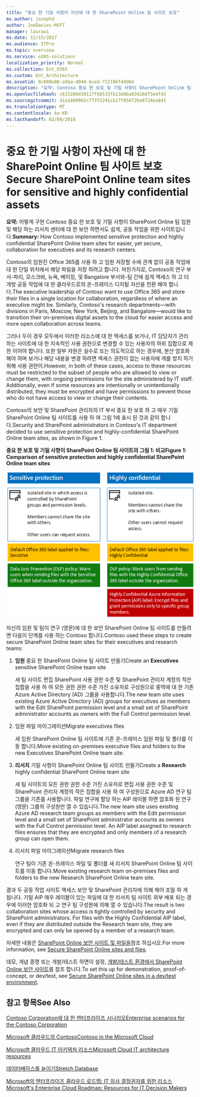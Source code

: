 ```yaml
---
title: "중요 한 기밀 사항이 자산에 대 한 SharePoint Online 팀 사이트 보호"
ms.author: josephd
author: JoeDavies-MSFT
manager: laurawi
ms.date: 12/15/2017
ms.audience: ITPro
ms.topic: overview
ms.service: o365-solutions
localization_priority: Normal
ms.collection: Ent_O365
ms.custom: Ent_Architecture
ms.assetid: 8c088e88-a9ba-4044-bced-722196f4496d
description: "요약: Contoso 중요 한 보호 및 기밀 사항이 SharePoint Online 팀 사이트에 대 한 더 쉽게을 구현 하는 방법 아직 보안 임원 및 해당 연구 (영문)에 대 한 공동 작업 가운데에 맞춥니다."
ms.openlocfilehash: c615280d39117f68515fb13d4ba83428d73e4fd3
ms.sourcegitcommit: d1a1480982c773f2241cb17f85072be8724ea841
ms.translationtype: MT
ms.contentlocale: ko-KR
ms.lasthandoff: 02/09/2018
---
```

# <a name="secure-sharepoint-online-team-sites-for-sensitive-and-highly-confidential-assets"></a><span data-ttu-id="c3106-103">중요 한 기밀 사항이 자산에 대 한 SharePoint Online 팀 사이트 보호</span><span class="sxs-lookup"><span data-stu-id="c3106-103">Secure SharePoint Online team sites for sensitive and highly confidential assets</span></span>

 <span data-ttu-id="c3106-104">**요약:** 어떻게 구현 Contoso 중요 한 보호 및 기밀 사항이 SharePoint Online 팀 임원 및 해당 하는 리서치 센터에 대 한 보안 하면서도 쉽게, 공동 작업을 위한 사이트입니다.</span><span class="sxs-lookup"><span data-stu-id="c3106-104">**Summary:** How Contoso implemented sensitive protection and highly confidential SharePoint Online team sites for easier, yet secure, collaboration for executives and its research centers.</span></span>
  
<span data-ttu-id="c3106-p101">Contoso의 임원진 Office 365를 사용 하 고 임원 저장할 수에 관계 없이 공동 작업에 대 한 단일 위치에서 해당 파일을 저장 하려고 합니다. 마찬가지로, Contoso의 연구 부서-파리, 모스크바, 뉴욕, 베이징, 및 Bangalore 부서와-팀 간에 쉽게 액세스 하 고 더 개방 공동 작업에 대 한 클라우드로의 온-프레미스 디지털 자산을 전환 해야 합니다.</span><span class="sxs-lookup"><span data-stu-id="c3106-p101">The executive leadership of Contoso want to use Office 365 and store their files in a single location for collaboration, regardless of where an executive might be. Similarly, Contoso's research departments—with divisions in Paris, Moscow, New York, Beijing, and Bangalore—would like to transition their on-premises digital assets to the cloud for easier access and more open collaboration across teams.</span></span>
  
<span data-ttu-id="c3106-p102">그러나 두이 경우 모두에서 이러한 리소스에 대 한 액세스를 보거나, IT 담당자가 관리 하는 사이트에 대 한 지속적인 사용 권한으로 변경할 수 있는 사용자의 하위 집합으로 제한 이어야 합니다. 또한 일부 자원은 실수로 또는 의도적으로 하는 경우에, 분산 암호화 해야 하며 보거나 해당 내용을 변경 하려면 액세스 권한이 없는 사용자에 게를 방지 하기 위해 사용 권한이.</span><span class="sxs-lookup"><span data-stu-id="c3106-p102">However, in both of these cases, access to these resources must be restricted to the subset of people who are allowed to view or change them, with ongoing permissions for the site administered by IT staff. Additionally, even if some resources are intentionally or unintentionally distributed, they must be encrypted and have permissions to prevent those who do not have access to view or change their contents.</span></span>
  
<span data-ttu-id="c3106-109">Contoso의 보안 및 SharePoint 관리자의 IT 부서 중요 한 보호 하 고 매우 기밀 SharePoint Online 팀 사이트를 사용 하 여 그림 1에 표시 된 것과 같이 합니다.</span><span class="sxs-lookup"><span data-stu-id="c3106-109">Security and SharePoint administrators in Contoso's IT department decided to use sensitive protection and highly-confidential SharePoint Online team sites, as shown in Figure 1.</span></span>
  
<span data-ttu-id="c3106-110">**중요 한 보호 및 기밀 사항이 SharePoint Online 팀 사이트의 그림 1: 비교**</span><span class="sxs-lookup"><span data-stu-id="c3106-110">**Figure 1: Comparison of sensitive protection and highly confidential SharePoint Online team sites**</span></span>

![중요한 보호 및 높은 수준의 기밀 SharePoint Online 팀 사이트](images/Contoso_Poster/SP_Solution.png)
  
<span data-ttu-id="c3106-112">자신의 임원 및 팀이 연구 (영문)에 대 한 보안 SharePoint Online 팀 사이트를 만들려면 다음이 단계를 사용 하는 Contoso 합니다.</span><span class="sxs-lookup"><span data-stu-id="c3106-112">Contoso used these steps to create secure SharePoint Online team sites for their executives and research teams:</span></span>
  
1. <span data-ttu-id="c3106-113">**임원** 중요 한 SharePoint Online 팀 사이트 만들기</span><span class="sxs-lookup"><span data-stu-id="c3106-113">Create an **Executives** sensitive SharePoint Online team site</span></span>
    
    <span data-ttu-id="c3106-114">새 팀 사이트 편집 SharePoint 사용 권한 수준 및 SharePoint 관리자 계정의 작은 집합을 사용 하 여 모든 권한 권한 수준 가진 소유자로 구성원으로 중역에 대 한 기존 Azure Active Directory (AD) 그룹을 사용합니다.</span><span class="sxs-lookup"><span data-stu-id="c3106-114">The new team site uses existing Azure Active Directory (AD) groups for executives as members with the Edit SharePoint permission level and a small set of SharePoint administrator accounts as owners with the Full Control permission level.</span></span>
    
2. <span data-ttu-id="c3106-115">임원 파일 마이그레이션</span><span class="sxs-lookup"><span data-stu-id="c3106-115">Migrate executives files</span></span>
    
    <span data-ttu-id="c3106-116">새 임원 SharePoint Online 팀 사이트에 기존 온-프레미스 임원 파일 및 폴더를 이동 합니다.</span><span class="sxs-lookup"><span data-stu-id="c3106-116">Move existing on-premises executive files and folders to the new Executives SharePoint Online team site.</span></span>
    
3. <span data-ttu-id="c3106-117">**리서치** 기밀 사항이 SharePoint Online 팀 사이트 만들기</span><span class="sxs-lookup"><span data-stu-id="c3106-117">Create a **Research** highly confidential SharePoint Online team site</span></span>
    
    <span data-ttu-id="c3106-p103">새 팀 사이트의 모든 권한 권한 수준 가진 소유자로 편집 사용 권한 수준 및 SharePoint 관리자 계정의 작은 집합을 사용 하 여 구성원으로 Azure AD 연구 팀 그룹을 기존를 사용합니다. 파일 연구에 할당 하는 AIP 레이블 하면 암호화 된 연구 (영문) 그룹의 구성원만 열 수 있습니다.</span><span class="sxs-lookup"><span data-stu-id="c3106-p103">The new team site uses existing Azure AD research team groups as members with the Edit permission level and a small set of SharePoint administrator accounts as owners with the Full Control permission level. An AIP label assigned to research files ensures that they are encrypted and only members of a research group can open them.</span></span>
    
4. <span data-ttu-id="c3106-120">리서치 파일 마이그레이션</span><span class="sxs-lookup"><span data-stu-id="c3106-120">Migrate research files</span></span>
    
    <span data-ttu-id="c3106-121">연구 팀이 기존 온-프레미스 파일 및 폴더를 새 리서치 SharePoint Online 팀 사이트를 이동 합니다.</span><span class="sxs-lookup"><span data-stu-id="c3106-121">Move existing research team on-premises files and folders to the new Research SharePoint Online team site.</span></span>
    
<span data-ttu-id="c3106-p104">결과 두 공동 작업 사이트 액세스 보안 및 SharePoint 관리자에 의해 제어 조밀 하 게 됩니다. 기밀 AIP 매우 레이블이 있는 파일에 대 한 리서치 팀 사이트 외부 배포 되는 경우에 이러한 암호화 되 고 연구 팀 구성원에 의해 열 수 있습니다.</span><span class="sxs-lookup"><span data-stu-id="c3106-p104">The result is two collaboration sites whose access is tightly controlled by security and SharePoint administrators. For files with the Highly Confidential AIP label, even if they are distributed outside the Research team site, they are encrypted and can only be opened by a member of a research team.</span></span>
  
<span data-ttu-id="c3106-124">자세한 내용은 [SharePoint Online 보안 사이트 및 파일을](https://docs.microsoft.com/microsoft-365-enterprise/secure-sharepoint-online-sites-and-files)참조 하십시오.</span><span class="sxs-lookup"><span data-stu-id="c3106-124">For more information, see [Secure SharePoint Online sites and files](https://docs.microsoft.com/microsoft-365-enterprise/secure-sharepoint-online-sites-and-files).</span></span>
  
 <span data-ttu-id="c3106-125">데모, 개념 증명 또는 개발/테스트 하면이 설정, [개발/테스트 환경에서 SharePoint Online 보안 사이트](https://docs.microsoft.com/microsoft-365-enterprise/secure-sharepoint-online-sites-dev-test)를 참조 합니다.</span><span class="sxs-lookup"><span data-stu-id="c3106-125">To set this up for demonstration, proof-of-concept, or dev/test, see [Secure SharePoint Online sites in a dev/test environment](https://docs.microsoft.com/microsoft-365-enterprise/secure-sharepoint-online-sites-dev-test).</span></span>
  
## <a name="see-also"></a><span data-ttu-id="c3106-126">참고 항목</span><span class="sxs-lookup"><span data-stu-id="c3106-126">See Also</span></span>

[<span data-ttu-id="c3106-127">Contoso Corporation에 대 한 엔터프라이즈 시나리오</span><span class="sxs-lookup"><span data-stu-id="c3106-127">Enterprise scenarios for the Contoso Corporation</span></span>](enterprise-scenarios-for-the-contoso-corporation.md)
  
[<span data-ttu-id="c3106-128">Microsoft 클라우드의 Contoso</span><span class="sxs-lookup"><span data-stu-id="c3106-128">Contoso in the Microsoft Cloud</span></span>](contoso-in-the-microsoft-cloud.md)
  
[<span data-ttu-id="c3106-129">Microsoft 클라우드 IT 아키텍처 리소스</span><span class="sxs-lookup"><span data-stu-id="c3106-129">Microsoft Cloud IT architecture resources</span></span>](microsoft-cloud-it-architecture-resources.md)

[<span data-ttu-id="c3106-130">데이터베이스를 늘이기</span><span class="sxs-lookup"><span data-stu-id="c3106-130">Stretch Database</span></span>](https://msdn.microsoft.com/library/dn935011.aspx)
  
[<span data-ttu-id="c3106-131">Microsoft의 엔터프라이즈 클라우드 로드맵: IT 의사 결정권자를 위한 리소스</span><span class="sxs-lookup"><span data-stu-id="c3106-131">Microsoft's Enterprise Cloud Roadmap: Resources for IT Decision Makers</span></span>](https://sway.com/FJ2xsyWtkJc2taRD)




